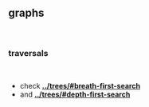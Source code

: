 ## graphs

<br>


### traversals

<br>

* check **[../trees/#breath-first-search](https://github.com/go-outside-labs/master-python-with-algorithms-py/tree/master/trees#breath-first-search)**
* and **[../trees/#depth-first-search](https://github.com/go-outside-labs/master-python-with-algorithms-py/tree/master/trees#depth-first-search)**
  

